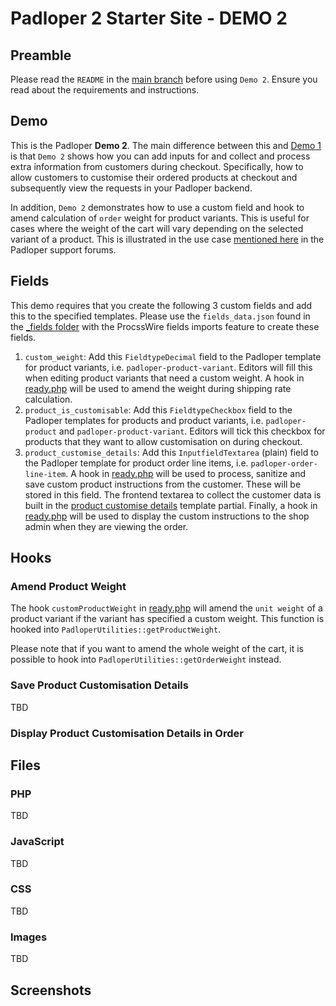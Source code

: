 ﻿# Padloper 2 Starter Site - DEMO 2

## Preamble

Please read the `README` in the [main branch](https://github.com/kongondo/Padloper2Starter) before using `Demo 2`. Ensure you read about the requirements and instructions.

## Demo

This is the Padloper **Demo 2**. The main difference between this and [Demo 1](https://github.com/kongondo/Padloper2Starter/tree/demo-1) is that `Demo 2` shows how you can add inputs for and collect and process extra information from customers during checkout. Specifically, how to allow customers to customise their ordered products at checkout and subsequently view the requests in your Padloper backend.

In addition, `Demo 2` demonstrates how to use a custom field and hook to amend calculation of `order` weight for product variants. This is useful for cases where the weight of the cart will vary depending on the selected variant of a product. This is illustrated in the use case [mentioned here](https://processwire.com/talk/topic/27348-weight-for-shipping-calculation-different-depending-of-the-variant/) in the Padloper support forums.

## Fields

This demo requires that you create the following 3 custom fields and add this to the specified templates. Please use the `fields_data.json` found in the [_fields folder](/_fields/) with the ProcssWire fields imports feature to create these fields.

1. `custom_weight`: Add this `FieldtypeDecimal` field to the Padloper template for product variants, i.e. `padloper-product-variant`. Editors will fill this when editing product variants that need a custom weight. A hook in [ready.php](/ready.php) will be used to amend the weight during shipping rate calculation.
2. `product_is_customisable`: Add this `FieldtypeCheckbox` field to the Padloper templates for products and product variants, i.e. `padloper-product` and `padloper-product-variant`. Editors will tick this checkbox for products that they want to allow customisation on during checkout.
3. `product_customise_details`: Add this `InputfieldTextarea` (plain) field to the Padloper template for product order line items, i.e. `padloper-order-line-item`. A hook in [ready.php](/ready.php) will be used to process, sanitize and save custom product instructions from the customer. These will be stored in this field. The frontend textarea to collect the customer data is built in the [product customise details](/templates/partials/checkout-form-customisable-product-details-html.php) template partial. Finally, a hook in [ready.php](/ready.php) will be used to display the custom instructions to the shop admin when they are viewing the order.

## Hooks

### Amend Product Weight

The hook `customProductWeight` in [ready.php](/ready.php) will amend the `unit weight` of a product variant if the variant has specified a custom weight. This function is hooked into `PadloperUtilities::getProductWeight`.

Please note that if you want to amend the whole weight of the cart, it is possible to hook into `PadloperUtilities::getOrderWeight` instead.

### Save Product Customisation Details

TBD


### Display Product Customisation Details in Order

## Files

### PHP

TBD


### JavaScript

TBD

### CSS

TBD

### Images

TBD

## Screenshots
